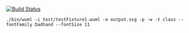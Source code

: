 [![Build Status](https://travis-ci.org/schoeffm/waggly-uml.svg?branch=master)](https://travis-ci.org/schoeffm/waggly-uml)


`./bin/wuml -i test/testFixture1.wuml -o output.svg -p -w -t class --fontFamily Dadhand --fontSize 11`

